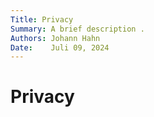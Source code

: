 ```yaml
---
Title: Privacy
Summary: A brief description .
Authors: Johann Hahn
Date:    Juli 09, 2024
---
```


# Privacy
